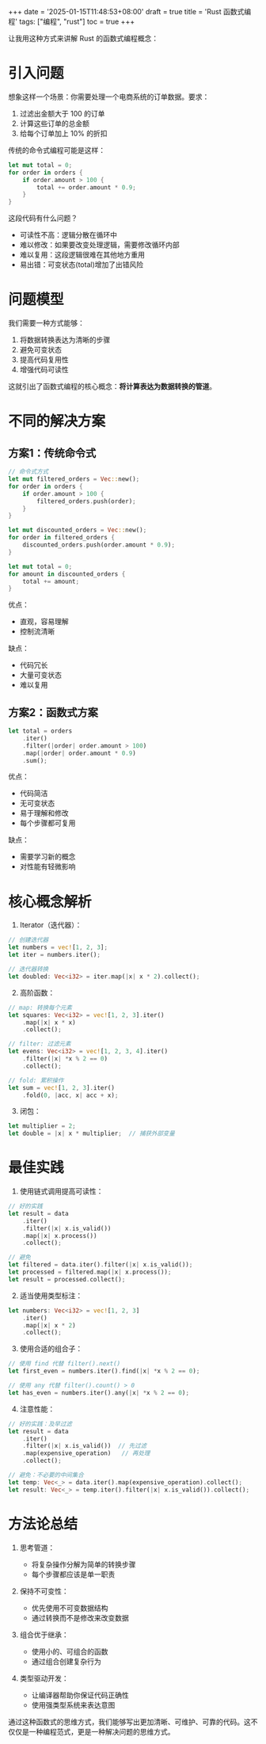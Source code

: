 +++
date = '2025-01-15T11:48:53+08:00'
draft = true
title = 'Rust 函数式编程'
tags: ["编程", "rust"]
toc = true
+++

让我用这种方式来讲解 Rust 的函数式编程概念：

# 引入问题

想象这样一个场景：你需要处理一个电商系统的订单数据。要求：
1. 过滤出金额大于 100 的订单
2. 计算这些订单的总金额
3. 给每个订单加上 10% 的折扣

传统的命令式编程可能是这样：
```rust
let mut total = 0;
for order in orders {
    if order.amount > 100 {
        total += order.amount * 0.9;
    }
}
```

这段代码有什么问题？
- 可读性不高：逻辑分散在循环中
- 难以修改：如果要改变处理逻辑，需要修改循环内部
- 难以复用：这段逻辑很难在其他地方重用
- 易出错：可变状态(total)增加了出错风险

# 问题模型

我们需要一种方式能够：
1. 将数据转换表达为清晰的步骤
2. 避免可变状态
3. 提高代码复用性
4. 增强代码可读性

这就引出了函数式编程的核心概念：**将计算表达为数据转换的管道**。

# 不同的解决方案

## 方案1：传统命令式
```rust
// 命令式方式
let mut filtered_orders = Vec::new();
for order in orders {
    if order.amount > 100 {
        filtered_orders.push(order);
    }
}

let mut discounted_orders = Vec::new();
for order in filtered_orders {
    discounted_orders.push(order.amount * 0.9);
}

let mut total = 0;
for amount in discounted_orders {
    total += amount;
}
```
优点：
- 直观，容易理解
- 控制流清晰

缺点：
- 代码冗长
- 大量可变状态
- 难以复用

## 方案2：函数式方案
```rust
let total = orders
    .iter()
    .filter(|order| order.amount > 100)
    .map(|order| order.amount * 0.9)
    .sum();
```
优点：
- 代码简洁
- 无可变状态
- 易于理解和修改
- 每个步骤都可复用

缺点：
- 需要学习新的概念
- 对性能有轻微影响

# 核心概念解析

1. Iterator（迭代器）：
```rust
// 创建迭代器
let numbers = vec![1, 2, 3];
let iter = numbers.iter();

// 迭代器转换
let doubled: Vec<i32> = iter.map(|x| x * 2).collect();
```

2. 高阶函数：
```rust
// map: 转换每个元素
let squares: Vec<i32> = vec![1, 2, 3].iter()
    .map(|x| x * x)
    .collect();

// filter: 过滤元素
let evens: Vec<i32> = vec![1, 2, 3, 4].iter()
    .filter(|x| *x % 2 == 0)
    .collect();

// fold: 累积操作
let sum = vec![1, 2, 3].iter()
    .fold(0, |acc, x| acc + x);
```

3. 闭包：
```rust
let multiplier = 2;
let double = |x| x * multiplier;  // 捕获外部变量
```

# 最佳实践

1. 使用链式调用提高可读性：
```rust
// 好的实践
let result = data
    .iter()
    .filter(|x| x.is_valid())
    .map(|x| x.process())
    .collect();

// 避免
let filtered = data.iter().filter(|x| x.is_valid());
let processed = filtered.map(|x| x.process());
let result = processed.collect();
```

2. 适当使用类型标注：
```rust
let numbers: Vec<i32> = vec![1, 2, 3]
    .iter()
    .map(|x| x * 2)
    .collect();
```

3. 使用合适的组合子：
```rust
// 使用 find 代替 filter().next()
let first_even = numbers.iter().find(|x| *x % 2 == 0);

// 使用 any 代替 filter().count() > 0
let has_even = numbers.iter().any(|x| *x % 2 == 0);
```

4. 注意性能：
```rust
// 好的实践：及早过滤
let result = data
    .iter()
    .filter(|x| x.is_valid())  // 先过滤
    .map(expensive_operation)   // 再处理
    .collect();

// 避免：不必要的中间集合
let temp: Vec<_> = data.iter().map(expensive_operation).collect();
let result: Vec<_> = temp.iter().filter(|x| x.is_valid()).collect();
```

# 方法论总结

1. 思考管道：
   - 将复杂操作分解为简单的转换步骤
   - 每个步骤都应该是单一职责

2. 保持不可变性：
   - 优先使用不可变数据结构
   - 通过转换而不是修改来改变数据

3. 组合优于继承：
   - 使用小的、可组合的函数
   - 通过组合创建复杂行为

4. 类型驱动开发：
   - 让编译器帮助你保证代码正确性
   - 使用强类型系统来表达意图

通过这种函数式的思维方式，我们能够写出更加清晰、可维护、可靠的代码。这不仅仅是一种编程范式，更是一种解决问题的思维方式。
